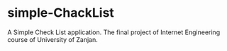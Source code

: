 # simple-ChackList
A Simple Check List application.
The final project of Internet Engineering course of University of Zanjan.
